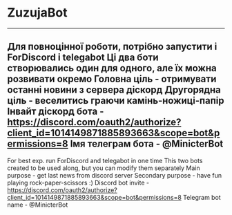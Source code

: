 # ZuzujaBot
------------------------------------------
Для повноцінної роботи, потрібно запустити і ForDiscord і telegabot
Ці два боти створювались один для одного, але їх можна розвивати окремо
Головна ціль - отримувати останні новини з сервера діскорд
Другорядна ціль - веселитись граючи камінь-ножиці-папір
Інвайт діскорд бота - https://discord.com/oauth2/authorize?client_id=1014149871885893663&scope=bot&permissions=8
Імя телеграм бота - @MinicterBot
-----------------------------------------
For best exp. run ForDiscord and telegabot in one time
This two bots created to be used along, but you can modify them separately
Main purpose - get last news from discord server
Secondary purpose - have fun playing rock-paper-scissors :)
Discord bot invite - https://discord.com/oauth2/authorize?client_id=1014149871885893663&scope=bot&permissions=8
Telegram bot name - @MinicterBot
